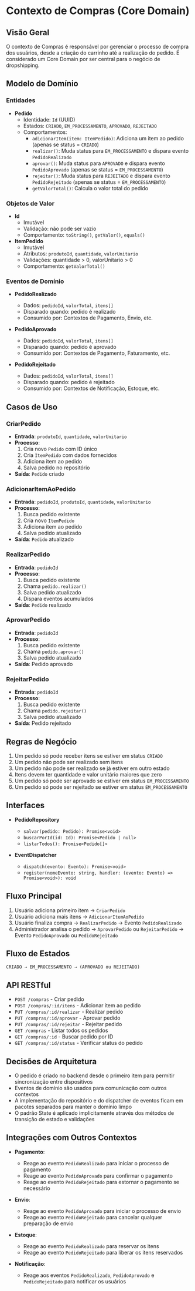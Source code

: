 # Contexto de Compras (Core Domain)

## Visão Geral
O contexto de Compras é responsável por gerenciar o processo de compra dos usuários, desde a criação do carrinho até a realização do pedido. É considerado um Core Domain por ser central para o negócio de dropshipping.

## Modelo de Domínio

### Entidades
- **Pedido**
  - Identidade: `Id` (UUID)
  - Estados: `CRIADO`, `EM_PROCESSAMENTO`, `APROVADO`, `REJEITADO`
  - Comportamentos:
    - `adicionarItem(item: ItemPedido)`: Adiciona um item ao pedido (apenas se status = `CRIADO`)
    - `realizar()`: Muda status para `EM_PROCESSAMENTO` e dispara evento `PedidoRealizado`
    - `aprovar()`: Muda status para `APROVADO` e dispara evento `PedidoAprovado` (apenas se status = `EM_PROCESSAMENTO`)
    - `rejeitar()`: Muda status para `REJEITADO` e dispara evento `PedidoRejeitado` (apenas se status = `EM_PROCESSAMENTO`)
    - `getValorTotal()`: Calcula o valor total do pedido

### Objetos de Valor
- **Id**
  - Imutável
  - Validação: não pode ser vazio
  - Comportamento: `toString()`, `getValor()`, `equals()`
- **ItemPedido**
  - Imutável
  - Atributos: `produtoId`, `quantidade`, `valorUnitario`
  - Validações: quantidade > 0, valorUnitario > 0
  - Comportamento: `getValorTotal()`

### Eventos de Domínio
- **PedidoRealizado**
  - Dados: `pedidoId`, `valorTotal`, `itens[]`
  - Disparado quando: pedido é realizado
  - Consumido por: Contextos de Pagamento, Envio, etc.

- **PedidoAprovado**
  - Dados: `pedidoId`, `valorTotal`, `itens[]`
  - Disparado quando: pedido é aprovado
  - Consumido por: Contextos de Pagamento, Faturamento, etc.

- **PedidoRejeitado**
  - Dados: `pedidoId`, `valorTotal`, `itens[]`
  - Disparado quando: pedido é rejeitado
  - Consumido por: Contextos de Notificação, Estoque, etc.

## Casos de Uso

### CriarPedido
- **Entrada**: `produtoId`, `quantidade`, `valorUnitario`
- **Processo**:
  1. Cria novo `Pedido` com ID único
  2. Cria `ItemPedido` com dados fornecidos
  3. Adiciona item ao pedido
  4. Salva pedido no repositório
- **Saída**: `Pedido` criado

### AdicionarItemAoPedido
- **Entrada**: `pedidoId`, `produtoId`, `quantidade`, `valorUnitario`
- **Processo**:
  1. Busca pedido existente
  2. Cria novo `ItemPedido`
  3. Adiciona item ao pedido
  4. Salva pedido atualizado
- **Saída**: `Pedido` atualizado

### RealizarPedido
- **Entrada**: `pedidoId`
- **Processo**:
  1. Busca pedido existente
  2. Chama `pedido.realizar()`
  3. Salva pedido atualizado
  4. Dispara eventos acumulados
- **Saída**: `Pedido` realizado

### AprovarPedido
- **Entrada**: `pedidoId`
- **Processo**:
  1. Busca pedido existente
  2. Chama `pedido.aprovar()`
  3. Salva pedido atualizado
- **Saída**: Pedido aprovado

### RejeitarPedido
- **Entrada**: `pedidoId`
- **Processo**:
  1. Busca pedido existente
  2. Chama `pedido.rejeitar()`
  3. Salva pedido atualizado
- **Saída**: Pedido rejeitado

## Regras de Negócio
1. Um pedido só pode receber itens se estiver em status `CRIADO`
2. Um pedido não pode ser realizado sem itens
3. Um pedido não pode ser realizado se já estiver em outro estado
4. Itens devem ter quantidade e valor unitário maiores que zero
5. Um pedido só pode ser aprovado se estiver em status `EM_PROCESSAMENTO`
6. Um pedido só pode ser rejeitado se estiver em status `EM_PROCESSAMENTO`

## Interfaces
- **PedidoRepository**
  - `salvar(pedido: Pedido): Promise<void>`
  - `buscarPorId(id: Id): Promise<Pedido | null>`
  - `listarTodos(): Promise<Pedido[]>`

- **EventDispatcher**
  - `dispatch(evento: Evento): Promise<void>`
  - `register(nomeEvento: string, handler: (evento: Evento) => Promise<void>): void`

## Fluxo Principal
1. Usuário adiciona primeiro item → `CriarPedido`
2. Usuário adiciona mais itens → `AdicionarItemAoPedido`
3. Usuário finaliza compra → `RealizarPedido` → Evento `PedidoRealizado`
4. Administrador analisa o pedido → `AprovarPedido` ou `RejeitarPedido` → Evento `PedidoAprovado` ou `PedidoRejeitado`

## Fluxo de Estados
```
CRIADO → EM_PROCESSAMENTO → (APROVADO ou REJEITADO)
```

## API RESTful
- `POST /compras` - Criar pedido
- `POST /compras/:id/itens` - Adicionar item ao pedido
- `PUT /compras/:id/realizar` - Realizar pedido
- `PUT /compras/:id/aprovar` - Aprovar pedido
- `PUT /compras/:id/rejeitar` - Rejeitar pedido
- `GET /compras` - Listar todos os pedidos
- `GET /compras/:id` - Buscar pedido por ID
- `GET /compras/:id/status` - Verificar status do pedido

## Decisões de Arquitetura
- O pedido é criado no backend desde o primeiro item para permitir sincronização entre dispositivos
- Eventos de domínio são usados para comunicação com outros contextos
- A implementação do repositório e do dispatcher de eventos ficam em pacotes separados para manter o domínio limpo
- O padrão State é aplicado implicitamente através dos métodos de transição de estado e validações

## Integrações com Outros Contextos
- **Pagamento**: 
  - Reage ao evento `PedidoRealizado` para iniciar o processo de pagamento
  - Reage ao evento `PedidoAprovado` para confirmar o pagamento
  - Reage ao evento `PedidoRejeitado` para estornar o pagamento se necessário
  
- **Envio**: 
  - Reage ao evento `PedidoAprovado` para iniciar o processo de envio
  - Reage ao evento `PedidoRejeitado` para cancelar qualquer preparação de envio

- **Estoque**: 
  - Reage ao evento `PedidoRealizado` para reservar os itens 
  - Reage ao evento `PedidoRejeitado` para liberar os itens reservados

- **Notificação**:
  - Reage aos eventos `PedidoRealizado`, `PedidoAprovado` e `PedidoRejeitado` para notificar os usuários 